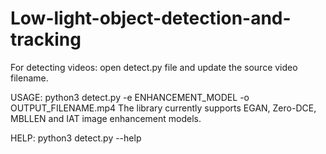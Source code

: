 # Low-light-object-detection-and-tracking

For detecting videos: open detect.py file and update the source video filename.

USAGE: python3 detect.py -e ENHANCEMENT_MODEL -o OUTPUT_FILENAME.mp4
The library currently supports EGAN, Zero-DCE, MBLLEN and IAT image enhancement models.

HELP: python3 detect.py --help

